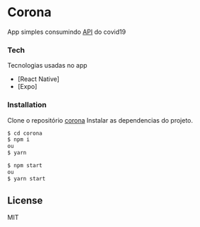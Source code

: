 # Corona
App simples consumindo [API](https://covid19.mathdro.id/api/) do covid19

### Tech
Tecnologias usadas no app
* [React Native]
* [Expo]
  
### Installation

Clone o repositório
[corona](https://github.com/TheNeoCarvalho/corona.git)
Instalar as dependencias do projeto.

```sh
$ cd corona
$ npm i 
ou 
$ yarn
```
```sh
$ npm start 
ou
$ yarn start
```

License
----

MIT
